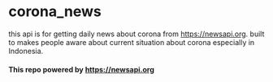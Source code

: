 # corona_news

this api is for getting daily news about corona from https://newsapi.org.
built to makes people aware about current situation about corona especially in Indonesia.

#### This repo powered by https://newsapi.org
